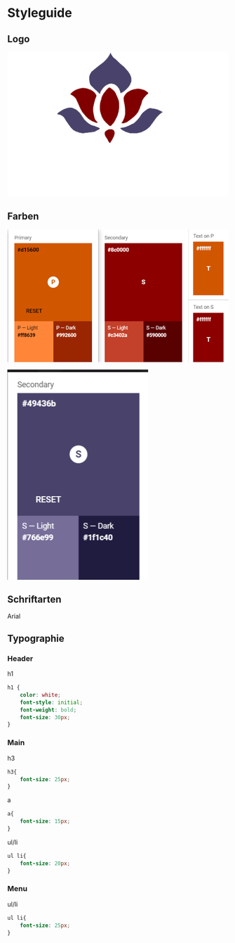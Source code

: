 # Styleguide

## Logo
![](../img/logo.png)

## Farben 

![img_1.png](img_1.png)

![img_2.png](img_2.png)

## Schriftarten

Arial

## Typographie

### Header

h1 

```css
h1 {
    color: white;
    font-style: initial;
    font-weight: bold;
    font-size: 30px;
}
```

### Main

h3 

```css
h3{
    font-size: 25px;
}
```

a

```css
a{
    font-size: 15px;
}
```

ul/li

```css
ul li{
    font-size: 20px;
}
```

### Menu

ul/li

```css
ul li{
    font-size: 25px;
}
```